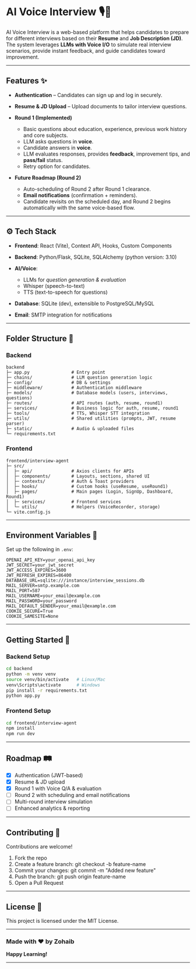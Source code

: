 # AI Voice Interview 🎙️🤖

AI Voice Interview is a web-based platform that helps candidates to prepare for different interviews based on their **Resume** and **Job Description (JD)**.
The system leverages **LLMs with Voice I/O** to simulate real interview scenarios, provide instant feedback, and guide candidates toward improvement.

---

## Features ✨

* **Authentication** – Candidates can sign up and log in securely.
* **Resume & JD Upload** – Upload documents to tailor interview questions.
* **Round 1 (Implemented)**

  * Basic questions about education, experience, previous work history and core subjects.
  * LLM asks questions in **voice**.
  * Candidate answers in **voice**.
  * LLM evaluates responses, provides **feedback**, improvement tips, and **pass/fail** status.
  * Retry option for candidates.
* **Future Roadmap (Round 2)**

  * Auto-scheduling of Round 2 after Round 1 clearance.
  * **Email notifications** (confirmation + reminders).
  * Candidate revisits on the scheduled day, and Round 2 begins automatically with the same voice-based flow.

---

## ⚙️ Tech Stack

* **Frontend**: React (Vite), Context API, Hooks, Custom Components
* **Backend**: Python/Flask, SQLite, SQLAlchemy (python version: 3.10)
* **AI/Voice**:

  * LLMs for *question generation & evaluation*
  * Whisper (speech-to-text)
  * TTS (text-to-speech for questions)
* **Database**: SQLite (dev), extensible to PostgreSQL/MySQL
* **Email**: SMTP integration for notifications

---

## Folder Structure 📂

### Backend

```
backend
├─ app.py                # Entry point
├─ chains/               # LLM question generation logic
├─ config/               # DB & settings
├─ middleware/           # Authentication middleware
├─ models/               # Database models (users, interviews, questions)
├─ routes/               # API routes (auth, resume, round1)
├─ services/             # Business logic for auth, resume, round1
├─ tools/                # TTS, Whisper STT integration
├─ utils/                # Shared utilities (prompts, JWT, resume parser)
├─ static/               # Audio & uploaded files
└─ requirements.txt
```

### Frontend

```
frontend/interview-agent
├─ src/
│  ├─ api/               # Axios clients for APIs
│  ├─ components/        # Layouts, sections, shared UI
│  ├─ contexts/          # Auth & Toast providers
│  ├─ hooks/             # Custom hooks (useResume, useRound1)
│  ├─ pages/             # Main pages (Login, SignUp, Dashboard, Round1)
│  ├─ services/          # Frontend services
│  └─ utils/             # Helpers (VoiceRecorder, storage)
└─ vite.config.js
```

---

## Environment Variables 🔑

Set up the following in `.env`:

```env
OPENAI_API_KEY=your_openai_api_key
JWT_SECRET=your_jwt_secret
JWT_ACCESS_EXPIRES=3600
JWT_REFRESH_EXPIRES=86400
DATABASE_URL=sqlite:///instance/interview_sessions.db
MAIL_SERVER=smtp.example.com
MAIL_PORT=587
MAIL_USERNAME=your_email@example.com
MAIL_PASSWORD=your_password
MAIL_DEFAULT_SENDER=your_email@example.com
COOKIE_SECURE=True
COOKIE_SAMESITE=None
```

---

## Getting Started 🚀

### Backend Setup

```bash
cd backend
python -m venv venv    
source venv/bin/activate   # Linux/Mac
venv\Scripts\activate      # Windows
pip install -r requirements.txt
python app.py
```

### Frontend Setup

```bash
cd frontend/interview-agent
npm install
npm run dev
```

---

## Roadmap 🛤️

* [x] Authentication (JWT-based)
* [x] Resume & JD upload
* [x] Round 1 with Voice Q/A & evaluation
* [ ] Round 2 with scheduling and email notifications
* [ ] Multi-round interview simulation
* [ ] Enhanced analytics & reporting

---

## Contributing 🤝

Contributions are welcome!

1. Fork the repo
2. Create a feature branch: git checkout -b feature-name
3. Commit your changes: git commit -m "Added new feature"
4. Push the branch: git push origin feature-name
5. Open a Pull Request

---

## License 📜

This project is licensed under the MIT License.

---

### Made with ❤ by Zohaib

**Happy Learning!**

---
